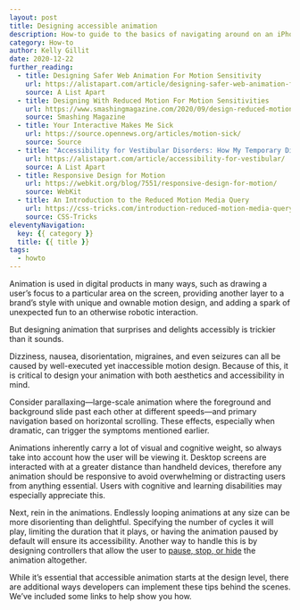 ```yaml
---
layout: post
title: Designing accessible animation
description: How-to guide to the basics of navigating around on an iPhone using Apple’s VoiceOver screen reader, included in iOS.
category: How-to
author: Kelly Gillit
date: 2020-12-22
further_reading:
  - title: Designing Safer Web Animation For Motion Sensitivity
    url: https://alistapart.com/article/designing-safer-web-animation-for-motion-sensitivity/
    source: A List Apart
  - title: Designing With Reduced Motion For Motion Sensitivities
    url: https://www.smashingmagazine.com/2020/09/design-reduced-motion-sensitivities/
    source: Smashing Magazine
  - title: Your Interactive Makes Me Sick
    url: https://source.opennews.org/articles/motion-sick/
    source: Source
  - title: "Accessibility for Vestibular Disorders: How My Temporary Disability Changed My Perspective"
    url: https://alistapart.com/article/accessibility-for-vestibular/
    source: A List Apart
  - title: Responsive Design for Motion
    url: https://webkit.org/blog/7551/responsive-design-for-motion/
    source: WebKit
  - title: An Introduction to the Reduced Motion Media Query
    url: https://css-tricks.com/introduction-reduced-motion-media-query/
    source: CSS-Tricks
eleventyNavigation:
  key: {{ category }}
  title: {{ title }}
tags:
  - howto
---
```


Animation is used in digital products in many ways, such as drawing a user’s focus to a particular area on the screen, providing another layer to a brand’s style with unique and ownable motion design, and adding a spark of unexpected fun to an otherwise robotic interaction.

But designing animation that surprises and delights accessibly is trickier than it sounds.

Dizziness, nausea, disorientation, migraines, and even seizures can all be caused by well-executed yet inaccessible motion design. Because of this, it is critical to design your animation with both aesthetics and accessibility in mind.

Consider parallaxing—large-scale animation where the foreground and background slide past each other at different speeds—and primary navigation based on horizontal scrolling. These effects, especially when dramatic, can trigger the symptoms mentioned earlier.

Animations inherently carry a lot of visual and cognitive weight, so always take into account how the user will be viewing it. Desktop screens are interacted with at a greater distance than handheld devices, therefore any animation should be responsive to avoid overwhelming or distracting users from anything essential. Users with cognitive and learning disabilities may especially appreciate this.

Next, rein in the animations. Endlessly looping animations at any size can be more disorienting than delightful. Specifying the number of cycles it will play, limiting the duration that it plays, or having the animation paused by default will ensure its accessibility. Another way to handle this is by designing controllers that allow the user to [pause, stop, or hide](https://www.w3.org/WAI/WCAG21/Understanding/pause-stop-hide.html) the animation altogether.

While it’s essential that accessible animation starts at the design level, there are additional ways developers can implement these tips behind the scenes. We’ve included some links to help show you how.
